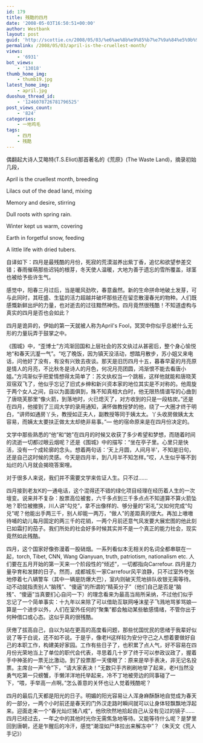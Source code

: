 ```yaml
---
id: 179
title: 残酷的四月
date: '2008-05-03T16:50:51+00:00'
author: Westbank
layout: post
guid: 'http://scottie.cn/2008/05/03/%e6%ae%8b%e9%85%b7%e7%9a%84%e5%9b%9b%e6%9c%88/'
permalink: /2008/05/03/april-is-the-cruellest-month/
views:
    - '6931'
bot_views:
    - '13018'
thumb_home_img:
    - thumb19.jpg
latest_home_img:
    - april.jpg
duoshuo_thread_id:
    - '1246078726781796525'
post_views_count:
    - '824'
categories:
    - 一地鸡毛
tags:
    - 四月
    - 残酷
---
```


偶翻起大诗人艾略特(T.S.Eliot)那首著名的《荒原》(The Waste Land)，摘录初始几段，

April is the cruellest month, breeding

Lilacs out of the dead land, mixing

Memory and desire, stirring

Dull roots with spring rain.

Winter kept us warm, covering

Earth in forgetful snow, feeding

A little life with dried tubers.

自译如下：四月是最残酷的月份，死寂的荒漠滋养出紫丁香，追忆和欲望参差交错；春雨催萌那些迟钝的根芽，冬天使人温暖，大地为善于遗忘的雪所覆盖，球茎也被给予些许生气。

感觉中，阳春三月过后，当是暖风劲吹，春意盎然。新的生命拼命地破土发芽，可与此同时，其旺盛、生猛的活力超越并破坏那些还在留恋散漫春光的物种。人们既感慨新鲜出炉的力量，也对逝去的过往黯然神伤。四月竟然很残酷！不知道虚构与真实的四月是否也会如此？

四月是诡异的，伊始的第一天就被人称为April's Fool，冥冥中你似乎总被什么无形的力量玩弄于鼓掌之中。

《围城》中，“歪博士”方鸿渐回国和上层社会的苏文纨过从甚密后，整个身心愉悦地“和春天沆瀣一气”。“吃了晚饭，因为镇天没活动，想踏月散步，苏小姐又来电话，问他好了没有，有没有兴致去夜谈。那天是旧历四月十五，暮春早夏的月亮原是情人的月亮，不比秋冬是诗人的月色，何况月亮团圆，鸿渐恨不能去看唐小姐。”方鸿渐似乎把爱情想得太简单了：苏文纨权当一个跳板，这样他就能和唐晓芙双宿双飞了，他似乎忘记了旧式乡绅和新兴资本家的地位其实是不对称的。他周旋于两个女人之间，自以为面面俱到，殊不知真相大白时，他无限热情谱写的心曲到了唐晓芙那里“像火箭，到落地时，火已熄灭了，对方收到的只是一段枯炭。”还是在四月，他接到了三闾大学的录用通知，满怀做教授梦的他，绕了一大圈才终于明白，“讲师如通房丫头，教授如正夫人，副教授等同于姨太太。丫头收房做姨太太容易，而姨太太要扶正做太太却绝非易事。”— 他的宿命原来是在四月份决定的。

文学中那些熟悉的“他”和“她”在四月的时候又收获了多少希望和梦想，而随着时间的流逝一切都过眼云烟呢？还是《围城》中的描写：“坐在亭子里。心里只是快活，没有一个成轮廓的念头。想着两句话：‘天上月圆，人间月半’，不知是旧句，还是自己这时候的灵感。今天是四月半，到八月半不知怎样。”哎，人生似乎等不到灿烂的八月就会揭晓答案哩。

对于很多人来说，我们并不需要文学来佐证人生。只不过......

四月接到老友K的一通电话，这个混得还不错的绿化项目经理在经历着人生的一次壇变。说来并不复杂：股票高位被套，六千多点到三千多点点不知道算不算火箭坠地？职位被撤换，川人讲“勾兑”，拿不出像样的、够分量的“彩礼”又如何完成“勾兑”呢？他能出手两三千，别人却能一两万，“做人”的差距真的很大。再加上嗷嗷待哺的幼儿每月固定的两三千的花销，一两个月前还意气风发要大展宏图的他此刻已如霜打的茄子。我们所处的社会好多时候其实并不是一个真正的能力社会，现实竟然如此残酷。

四月，这个国家好像弥漫着一股硝烟。一系列看似本无相关的名词全都串联在一起，torch, Tibet, CNN, Wang Qianyuan, truth, patriotism, nationalism etc. 人们要在五月开始的第一天来一个阶段性的“倾述”，一切都指向Carrefour. 四月是力量孕育和发酵的日子。然而，成都城东一家Carrefour风平浪静，只不过室外夸张地停着七八辆警车（其中一辆是防爆大巴），室内则破天荒地排队收银无需等待。动不动就指责别人“脑残”、“傻逼”的所谓的“精英分子”（他们自己是否是“脑残”、“傻逼”当真要扪心自问一下）的理念看来为最高当局所采纳，不过他们似乎忘记了一个简单事实：十九年以来除了可以借助互联网唾沫星子飞溅地骂爹骂娘— 算是一个进步以外，人们在室外任何的“聚集”都会触动某些敏感情绪，不管你出于何种借口或心态。这似乎真的很残酷。

厌倦了拔高自己，自以为站在更高的高度看问题，那些忧国忧民的思绪于我辈好似说了等于白说，还不如不说。于是乎，像老H这样较为安分守己之人想着要做好自己的本职工作，构建美好家园。工作有些日子了，也积累了点人气，好不容易在四月份光荣地当上了单位的职代会代表，寻思着几十岁了终于可以参政议政了，握着手中神圣的一票无比激动。到了投票那一天傻眼了：原来是举手表决，非无记名投票。主席台一声“令”下，“请大家表决！”无数只手齐刷刷地举了起来，老H当然没勇气吃第一只螃蟹，手懒洋洋地托举起来，冷不丁地被旁边的同事碰了一下，“喂，手举高一点啊。”怎么善意的关怀也让人觉着残酷呢？

四月的最后几天都是阳光的日子。明媚的阳光容易让人浑身麻酥酥地自觉成为春天的一部分，一两个小时前还是春天的门外汉走路时瞬间就可以让身体轻飘飘地浮起来。迎面走来一个“春光灿烂猪八戒”，他欣欣然地拾起自己从没有见过的镜子...... 四月已经过去，一年之中的其他时光你无需焦急地等待。又能等待什么呢？是梦里回到唐朝，还是乍醒后的冷汗，感觉“潮湿如尸体拉出来解冻中”？（朱天文《荒人手记》）
